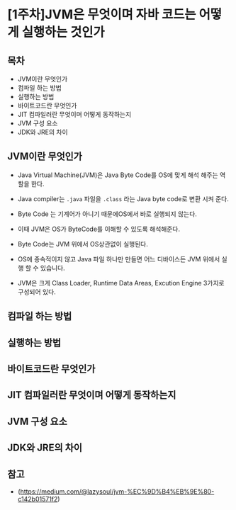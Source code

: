 # [1주차]JVM은 무엇이며 자바 코드는 어떻게 실행하는 것인가

## 목차
- JVM이란 무엇인가
- 컴파일 하는 방법
- 실행하는 방법
- 바이트코드란 무엇인가
- JIT 컴파일러란 무엇이며 어떻게 동작하는지
- JVM 구성 요소
- JDK와 JRE의 차이

## JVM이란 무엇인가
- Java Virtual Machine(JVM)은 Java Byte Code를 OS에 맞게 해석 해주는 역할을 한다.
- Java compiler는 `.java` 파일을 `.class` 라는 Java byte code로 변환 시켜 준다.

- Byte Code 는 기계어가 아니기 때문에OS에서 바로 실행되지 않는다. 
- 이때 JVM은 OS가 ByteCode를 이해할 수 있도록 해석해준다.

- Byte Code는 JVM 위에서 OS상관없이 실행된다. 
- OS에 종속적이지 않고 Java 파일 하나만 만들면 어느 디바이스든 JVM 위에서 실행 할 수 있습니다. 
- JVM은 크게 Class Loader, Runtime Data Areas, Excution Engine 3가지로 구성되어 있다.


## 컴파일 하는 방법


## 실행하는 방법


## 바이트코드란 무엇인가


## JIT 컴파일러란 무엇이며 어떻게 동작하는지


## JVM 구성 요소


## JDK와 JRE의 차이

## 참고
- (https://medium.com/@lazysoul/jvm-%EC%9D%B4%EB%9E%80-c142b01571f2)
